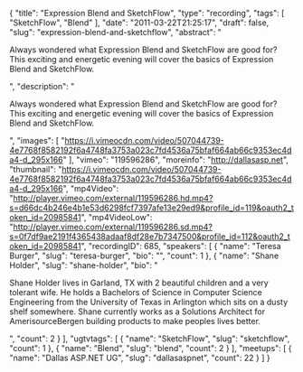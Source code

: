 {
  "title": "Expression Blend and SketchFlow",
  "type": "recording",
  "tags": [
    "SketchFlow",
    "Blend"
  ],
  "date": "2011-03-22T21:25:17",
  "draft": false,
  "slug": "expression-blend-and-sketchflow",
  "abstract": "<p>Always wondered what Expression Blend and SketchFlow are good for? This exciting and energetic evening will cover the basics of Expression Blend and SketchFlow.</p>",
  "description": "<p>Always wondered what Expression Blend and SketchFlow are good for? This exciting and energetic evening will cover the basics of Expression Blend and SketchFlow.</p>",
  "images": [
    "https://i.vimeocdn.com/video/507044739-4e7768f8582192f6a4748fa3753a023c7fd4536a75bfaf664ab66c9353ec4da4-d_295x166"
  ],
  "vimeo": "119596286",
  "moreinfo": "http://dallasasp.net",
  "thumbnail": "https://i.vimeocdn.com/video/507044739-4e7768f8582192f6a4748fa3753a023c7fd4536a75bfaf664ab66c9353ec4da4-d_295x166",
  "mp4Video": "http://player.vimeo.com/external/119596286.hd.mp4?s=d66dc4b246e4b1e53d6298fcf7397afe13e29ed9&profile_id=119&oauth2_token_id=20985841",
  "mp4VideoLow": "http://player.vimeo.com/external/119596286.sd.mp4?s=0f7df9ae2191f4365438adaaf8df28e7b7347500&profile_id=112&oauth2_token_id=20985841",
  "recordingID": 685,
  "speakers": [
    {
      "name": "Teresa Burger",
      "slug": "teresa-burger",
      "bio": "",
      "count": 1
    },
    {
      "name": "Shane Holder",
      "slug": "shane-holder",
      "bio": "<p>Shane Holder lives in Garland, TX with 2 beautiful children and a very tolerant wife. He holds a Bachelors of Science in Computer Science Engineering from the University of Texas in Arlington which sits on a dusty shelf somewhere. Shane currently works as a Solutions Architect for AmerisourceBergen building products to make peoples lives better.</p>",
      "count": 2
    }
  ],
  "ugtvtags": [
    {
      "name": "SketchFlow",
      "slug": "sketchflow",
      "count": 1
    },
    {
      "name": "Blend",
      "slug": "blend",
      "count": 2
    }
  ],
  "meetups": [
    {
      "name": "Dallas ASP.NET UG",
      "slug": "dallasaspnet",
      "count": 22
    }
  ]
}